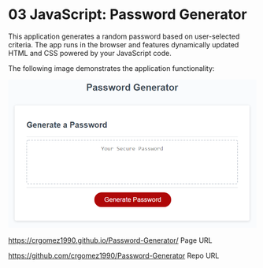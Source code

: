 # 03 JavaScript: Password Generator

This application generates a random password based on user-selected criteria. The app runs in the browser and features dynamically updated HTML and CSS powered by your JavaScript code.

The following image demonstrates the application functionality:

![An app window with the label Password Generator, an input field labeled Your Secure Password, and a Generate Password button.](./assets/images/03-javascript-homework-demo.png)



https://crgomez1990.github.io/Password-Generator/
Page URL 

https://github.com/crgomez1990/Password-Generator
Repo URL
